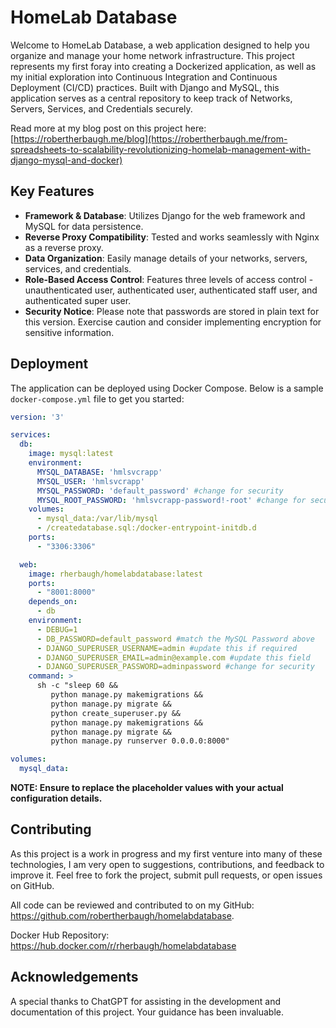 # HomeLab Database

Welcome to HomeLab Database, a web application designed to help you organize and manage your home network infrastructure. This project represents my first foray into creating a Dockerized application, as well as my initial exploration into Continuous Integration and Continuous Deployment (CI/CD) practices. Built with Django and MySQL, this application serves as a central repository to keep track of Networks, Servers, Services, and Credentials securely.

Read more at my blog post on this project here: [https://robertherbaugh.me/blog](https://robertherbaugh.me/from-spreadsheets-to-scalability-revolutionizing-homelab-management-with-django-mysql-and-docker)

## Key Features

- **Framework & Database**: Utilizes Django for the web framework and MySQL for data persistence.
- **Reverse Proxy Compatibility**: Tested and works seamlessly with Nginx as a reverse proxy.
- **Data Organization**: Easily manage details of your networks, servers, services, and credentials.
- **Role-Based Access Control**: Features three levels of access control - unauthenticated user, authenticated user, authenticated staff user, and authenticated super user.
- **Security Notice**: Please note that passwords are stored in plain text for this version. Exercise caution and consider implementing encryption for sensitive information.

## Deployment

The application can be deployed using Docker Compose. Below is a sample `docker-compose.yml` file to get you started:

```yaml
version: '3'

services:
  db:
    image: mysql:latest
    environment:
      MYSQL_DATABASE: 'hmlsvcrapp'
      MYSQL_USER: 'hmlsvcrapp'
      MYSQL_PASSWORD: 'default_password' #change for security
      MYSQL_ROOT_PASSWORD: 'hmlsvcrapp-password!-root' #change for security
    volumes:
      - mysql_data:/var/lib/mysql
      - /createdatabase.sql:/docker-entrypoint-initdb.d
    ports:
      - "3306:3306"

  web:
    image: rherbaugh/homelabdatabase:latest
    ports:
      - "8001:8000"
    depends_on:
      - db
    environment:
      - DEBUG=1
      - DB_PASSWORD=default_password #match the MySQL Password above
      - DJANGO_SUPERUSER_USERNAME=admin #update this if required
      - DJANGO_SUPERUSER_EMAIL=admin@example.com #update this field
      - DJANGO_SUPERUSER_PASSWORD=adminpassword #change for security
    command: >
      sh -c "sleep 60 &&
         python manage.py makemigrations &&
         python manage.py migrate &&
         python create_superuser.py &&
         python manage.py makemigrations &&
         python manage.py migrate &&
         python manage.py runserver 0.0.0.0:8000"

volumes:
  mysql_data:
```

**NOTE: Ensure to replace the placeholder values with your actual configuration details.**

## Contributing

As this project is a work in progress and my first venture into many of these technologies, I am very open to suggestions, contributions, and feedback to improve it. Feel free to fork the project, submit pull requests, or open issues on GitHub.

All code can be reviewed and contributed to on my GitHub: https://github.com/robertherbaugh/homelabdatabase.

Docker Hub Repository: https://hub.docker.com/r/rherbaugh/homelabdatabase

## Acknowledgements

A special thanks to ChatGPT for assisting in the development and documentation of this project. Your guidance has been invaluable.
